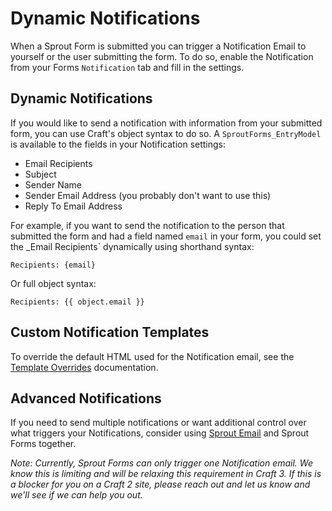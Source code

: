 # Dynamic Notifications

When a Sprout Form is submitted you can trigger a Notification Email to yourself or the user submitting the form. To do so, enable the Notification from your Forms `Notification` tab and fill in the settings.

## Dynamic Notifications

If you would like to send a notification with information from your submitted form, you can use Craft's object syntax to do so. A `SproutForms_EntryModel` is available to the fields in your Notification settings:

- Email Recipients
- Subject
- Sender Name
- Sender Email Address (you probably don't want to use this)
- Reply To Email Address

For example, if you want to send the notification to the person that submitted the form and had a field named `email` in your form, you could set the _Email Recipients` dynamically using shorthand syntax:

```
Recipients: {email}
```

Or full object syntax:

```
Recipients: {{ object.email }}
```

## Custom Notification Templates

To override the default HTML used for the Notification email, see the [Template Overrides]({entry:1139:url}) documentation.

## Advanced Notifications

If you need to send multiple notifications or want additional control over what triggers your Notifications, consider using [Sprout Email]({entry:3245:url}) and Sprout Forms together.

_Note: Currently, Sprout Forms can only trigger one Notification email. We know this is limiting and will be relaxing this requirement in Craft 3. If this is a blocker for you on a Craft 2 site, please reach out and let us know and we'll see if we can help you out._

